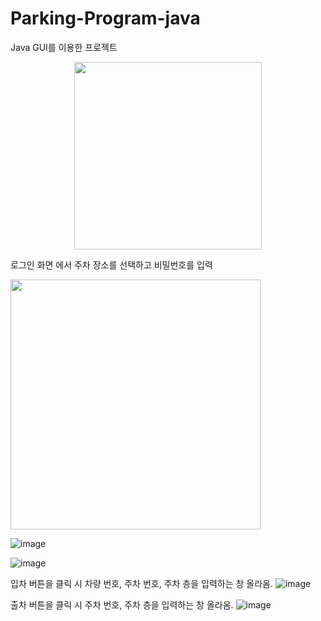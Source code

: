 # Parking-Program-java
Java GUI를 이용한 프로젝트

<center><img src="https://github.com/Gdm0714/Parking-Program-java/assets/50660440/edf439f6-3d36-4e84-81b4-5f00ec91c7c6.png"  width="300" height="300"></center>

로그인 화면 에서 주차 장소를 선택하고 비밀번호를 입력

<img src="https://github.com/Gdm0714/Parking-Program-java/assets/50660440/b9cb5fae-0c10-4017-b275-4b9d3a5a9d9e.png"  width="400" height="400"/>                                                                                                                                            

![image](https://github.com/Gdm0714/Parking-Program-java/assets/50660440/97e64b2f-81a5-4456-90f0-5f09f84d1fa3)

![image](https://github.com/Gdm0714/Parking-Program-java/assets/50660440/05ee84b0-c3bb-43be-a3d1-021484d31392)

입차 버튼을 클릭 시 차량 번호, 주차 번호, 주차 층을 입력하는 창 올라옴.
![image](https://github.com/Gdm0714/Parking-Program-java/assets/50660440/14e537d3-ca0b-4fbc-9692-e3582a3e4749)

출차 버튼을 클릭 시 주차 번호, 주차 층을 입력하는 창 올라옴.
![image](https://github.com/Gdm0714/Parking-Program-java/assets/50660440/7dfc1a57-aefe-4333-b67f-888796fcfdd1)
